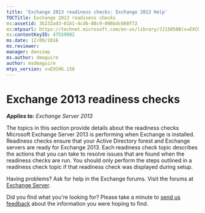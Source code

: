 ```yaml
---
title: 'Exchange 2013 readiness checks: Exchange 2013 Help'
TOCTitle: Exchange 2013 readiness checks
ms:assetid: 3b232ad3-01b1-4cdb-88c9-006bdc660f72
ms:mtpsurl: https://technet.microsoft.com/en-us/library/JJ150508(v=EXCHG.150)
ms:contentKeyID: 47559982
ms.date: 12/09/2016
ms.reviewer: 
manager: dansimp
ms.author: dmaguire
author: msdmaguire
mtps_version: v=EXCHG.150
---
```


# Exchange 2013 readiness checks

_**Applies to:** Exchange Server 2013_

The topics in this section provide details about the readiness checks Microsoft Exchange Server 2013 is performing when Exchange is installed. Readiness checks ensure that your Active Directory forest and Exchange servers are ready for Exchange 2013. Each readiness check topic describes the actions that you can take to resolve issues that are found when the readiness checks are run. You should only perform the steps outlined in a readiness check topic if that readiness check was displayed during setup.

Having problems? Ask for help in the Exchange forums. Visit the forums at [Exchange Server](https://go.microsoft.com/fwlink/p/?linkid=60612).

Did you find what you're looking for? Please take a minute to [send us feedback](mailto:exsetuphelpfeedback@microsoft.com?subject=exchange%202013%20setup%20help%20feedback) about the information you were hoping to find.
